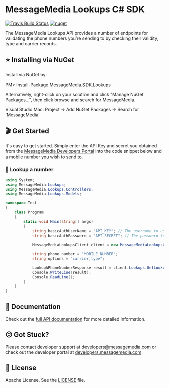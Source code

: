 # MessageMedia Lookups C# SDK
[![Travis Build Status](https://api.travis-ci.org/messagemedia/lookups-csharp-sdk.svg?branch=master)](https://travis-ci.org/messagemedia/lookups-csharp-sdk)
[![nuget](https://img.shields.io/badge/nuget-v1.0.0-blue.svg)](https://www.nuget.org/packages/MessageMedia.SDK.Lookups/)

The MessageMedia Lookups API provides a number of endpoints for validating the phone numbers you’re sending to by checking their validity, type and carrier records.

## ⭐️ Installing via NuGet
Install via NuGet by:

PM> Install-Package MessageMedia.SDK.Lookups

Alternatively, right-click on your solution and click "Manage NuGet Packages...", then click browse and search for MessageMedia.

Visual Studio Mac:
Project -> Add NuGet Packages -> Search for 'MessageMedia'

## 🎬 Get Started
It's easy to get started. Simply enter the API Key and secret you obtained from the [MessageMedia Developers Portal](https://developers.messagemedia.com) into the code snippet below and a mobile number you wish to send to.

### 👀 Lookup a number
```csharp
using System;
using MessageMedia.Lookups;
using MessageMedia.Lookups.Controllers;
using MessageMedia.Lookups.Models;

namespace Test
{
    class Program
    {
        static void Main(string[] args)
        {
            string basicAuthUserName = "API_KEY"; // The username to use with basic authentication
            string basicAuthPassword = "API_SECRET"; // The password to use with basic authentication

            MessageMediaLookupsClient client = new MessageMediaLookupsClient(basicAuthUserName, basicAuthPassword);

            string phone_number = "MOBILE_NUMBER";
            string options = "carrier,type";

            LookupAPhoneNumberResponse result = client.Lookups.GetLookupAPhoneNumber(phone_number, options);
            Console.WriteLine(result);
            Console.ReadLine();
        }
    }
}
```

## 📕 Documentation
Check out the [full API documentation](DOCUMENTATION.md) for more detailed information.

## 😕 Got Stuck?
Please contact developer support at developers@messagemedia.com or check out the developer portal at [developers.messagemedia.com](https://developers.messagemedia.com/)

## 📃 License
Apache License. See the [LICENSE](LICENSE) file.
